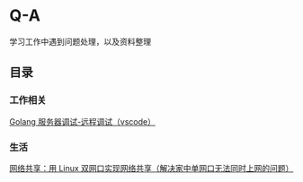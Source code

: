 # Q-A
学习工作中遇到问题处理，以及资料整理

## 目录
### 工作相关
[Golang 服务器调试-远程调试（vscode）](work/远程调试.md)


### 生活
[网络共享：用 Linux 双网口实现网络共享（解决家中单网口无法同时上网的问题）](life/net_share.md)